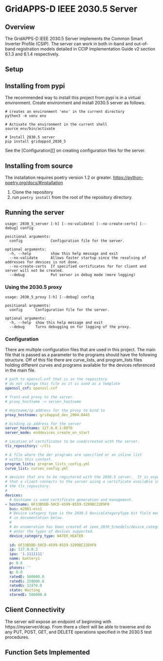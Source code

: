 # GridAPPS-D IEEE 2030.5 Server

## Overview

The GridAPPS-D IEEE 2030.5 Server implements the Common Smart Inverter Profile (CSIP).  The server
can work in both in-band and out-of-band registration models detailed in  CCIP Implementation Guide v2 
section 6.1.3 and 6.1.4 respectively.  

## Setup

## Installing from pypi

The recommended way to install this project from pypi is in a virtual environment.  Create environment and install
2030.5 server as follows.

```commandline
# creates an environment 'env' in the current directory
python3 -m venv env

# Activate the environment in the current shell
source env/bin/activate

# Install 2030.5 server
pip install gridappsd_2030_5
```

See the [Configuration][] on creating configuration files for the server.

## Installing from source

The installation requires poetry version 1.2 or greater.  https://python-poetry.org/docs/#installation

 1. Clone the repository
 2. run `poetry install` from the root of the repository directory.

## Running the server

```commandline
usage: 2030_5_server [-h] [--no-validate] [--no-create-certs] [--debug] config

positional arguments:
  config             Configuration file for the server.

optional arguments:
  -h, --help         show this help message and exit
  --no-validate      Allows faster startup since the resolving of addresses for devices is not done.
  --no-create-certs  If specified certificates for for client and server will not be created.
  --debug            Put server in debug mode (more logging)
```

### Using the 2030.5 proxy

```commandline
usage: 2030_5_proxy [-h] [--debug] config

positional arguments:
  config      Configuration file for the server.

optional arguments:
  -h, --help  show this help message and exit
  --debug     Turns debugging on for logging of the proxy.
```

### Configuration

There are multiple configuration files that are used in this project.  The main file that is passed as a parameter
to the programs should have the following structure.  Off of this file there are curve_lists, and program_lists files
holding different curves and programs available for the devices referenced in the main file.

```yaml
# path to openssl.cnf that is in the repository
# do not change this file as it is used as a template
openssl_cnf: openssl.cnf

# front-end proxy to the server.
# proxy_hostname -> server_hostname

# Hostname/ip address for the proxy to bind to
proxy_hostname: gridappsd_dev_2004:8443

# binding ip address for the server
server_hostname: 127.0.0.1:8070
server_mode: enddevices_create_on_start

# Location of certificates to be used/created with the server.
tls_repository: ~/tls

# A file where the der programs are specified or an inline list
# within this context.
program_lists: program_lists_config.yml
curve_list: curves_config.yml

# devices that are to be registered with the 2030.5 server.  It is expected
# that a client connects to the server using a certificate available in
# the tls_repository.
#
devices:
  # hostname is used certificate generation and management.
- hostname: 6F33B5DD-50CD-4599-8559-3299BC22D9F0
  bus: m2001-ess1  
  # Device category type is the 2030.5 DeviceCategoryType bit field mentioned
  # in documentation below.
  #
  # An enumeration has been created at ieee_2030_5/models/device_category.py for you to
  # enter the types of devices supported.
  device_category_type: WATER_HEATER
  
  id: 6F33B5DD-50CD-4599-8559-3299BC22D9F0
  ip: 127.0.0.2
  ipu: '1.1111111'
  name: battery1
  p: 0.0
  phases: ''
  q: 0.0
  ratedE: 500000.0
  ratedS: 250000.0
  ratedU: 12470.0
  state: Waiting
  storedE: 500000.0
```

## Client Connectivity

The server will expose an endpoint of beginning with https://myserver/dcap.  From there
a client will be able to traverse and do any PUT, POST, GET, and DELETE operations specified
in the 2030.5 test procedures.

## Function Sets Implemented
